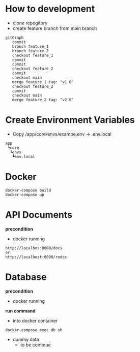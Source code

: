 # How to development

- clone repogitory
- create feature branch from main branch

```mermaid
gitGraph
   commit
   branch feature_1
   branch feature_2
   checkout feature_1
   commit
   commit
   checkout feature_2
   commit
   checkout main
   merge feature_1 tag: "v1.0"
   checkout feature_2
   commit
   checkout main
   merge feature_2 tag: "v2.0"
```

# Create Environment Variables

- Copy /app/core/envs/exampe.env -> .env.local

```
app
 ┗core
  ┗envs
   ┗env.local
```

# Docker

```
docker-compose build
docker-compose up
```

# API Documents

**precondition**

- docker running

```
http://localhos:8000/docs
or
http://localhost:8000/redoc
```

# Database

**precondition**

- docker running

**run command**

- into docker container

```
docker-compose exec db sh
```

- dummy data
  - to be continue
